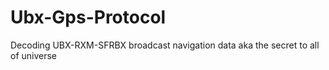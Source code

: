 # Ubx-Gps-Protocol
Decoding UBX-RXM-SFRBX broadcast navigation data aka the secret to all of universe
